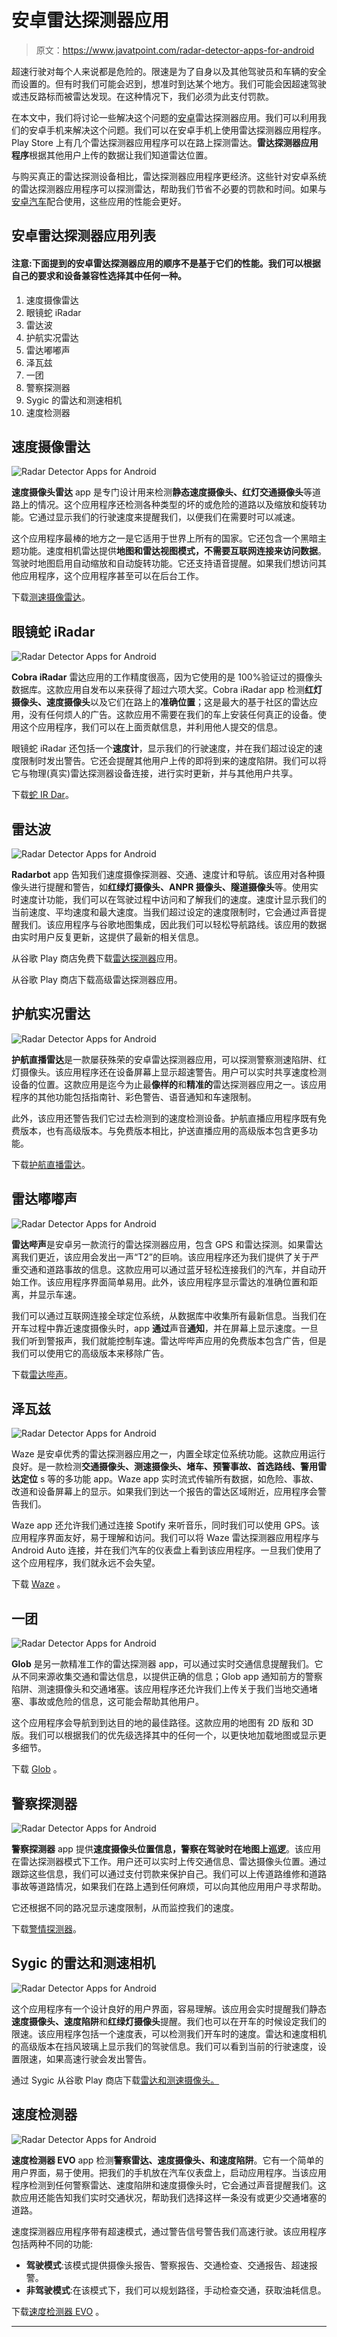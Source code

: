 # 安卓雷达探测器应用

> 原文：<https://www.javatpoint.com/radar-detector-apps-for-android>

超速行驶对每个人来说都是危险的。限速是为了自身以及其他驾驶员和车辆的安全而设置的。但有时我们可能会迟到，想准时到达某个地方。我们可能会因超速驾驶或违反路标而被雷达发现。在这种情况下，我们必须为此支付罚款。

在本文中，我们将讨论一些解决这个问题的[安卓](https://www.javatpoint.com/android-tutorial)雷达探测器应用。我们可以利用我们的安卓手机来解决这个问题。我们可以在安卓手机上使用雷达探测器应用程序。Play Store 上有几个雷达探测器应用程序可以在路上探测雷达。**雷达探测器应用程序**根据其他用户上传的数据让我们知道雷达位置。

与购买真正的雷达探测设备相比，雷达探测器应用程序更经济。这些针对安卓系统的雷达探测器应用程序可以探测雷达，帮助我们节省不必要的罚款和时间。如果与[安卓汽车](https://www.javatpoint.com/android-auto)配合使用，这些应用的性能会更好。

## 安卓雷达探测器应用列表

#### 注意:下面提到的安卓雷达探测器应用的顺序不是基于它们的性能。我们可以根据自己的要求和设备兼容性选择其中任何一种。

1.  速度摄像雷达
2.  眼镜蛇 iRadar
3.  雷达波
4.  护航实况雷达
5.  雷达嘟嘟声
6.  泽瓦兹
7.  一团
8.  警察探测器
9.  Sygic 的雷达和测速相机
10.  速度检测器

## 速度摄像雷达

![Radar Detector Apps for Android](img/dd9637656c78253741a2d044071de060.png)

**速度摄像头雷达** app 是专门设计用来检测**静态速度摄像头、红灯交通摄像头**等道路上的情况。这个应用程序还检测各种类型的坏的或危险的道路以及缩放和旋转功能。它通过显示我们的行驶速度来提醒我们，以便我们在需要时可以减速。

这个应用程序最棒的地方之一是它适用于世界上所有的国家。它还包含一个黑暗主题功能。速度相机雷达提供**地图和雷达视图模式，不需要互联网连接来访问数据**。驾驶时地图启用自动缩放和自动旋转功能。它还支持语音提醒。如果我们想访问其他应用程序，这个应用程序甚至可以在后台工作。

下载[测速摄像雷达](https://play.google.com/store/apps/details?id=com.lelic.speedcam)。

## 眼镜蛇 iRadar

![Radar Detector Apps for Android](img/a3a1386eb345535162fe9e6b02099787.png)

**Cobra iRadar** 雷达应用的工作精度很高，因为它使用的是 100%验证过的摄像头数据库。这款应用自发布以来获得了超过六项大奖。Cobra iRadar app 检测**红灯摄像头、速度摄像头**以及它们在路上的**准确位置**；这是最大的基于社区的雷达应用，没有任何烦人的广告。这款应用不需要在我们的车上安装任何真正的设备。使用这个应用程序，我们可以在上面贡献信息，并利用他人提交的信息。

眼镜蛇 iRadar 还包括一个**速度计**，显示我们的行驶速度，并在我们超过设定的速度限制时发出警告。它还会提醒其他用户上传的即将到来的速度陷阱。我们可以将它与物理(真实)雷达探测器设备连接，进行实时更新，并与其他用户共享。

下载[蛇 IR Dar](https://play.google.com/store/apps/details?id=com.cobra.iradar)。

## 雷达波

![Radar Detector Apps for Android](img/92d1d0cb5ca8ac874cdcab56fc3f5e47.png)

**Radarbot** app 告知我们速度摄像探测器、交通、速度计和导航。该应用对各种摄像头进行提醒和警告，如**红绿灯摄像头、ANPR 摄像头、隧道摄像头**等。使用实时速度计功能，我们可以在驾驶过程中访问和了解我们的速度。速度计显示我们的当前速度、平均速度和最大速度。当我们超过设定的速度限制时，它会通过声音提醒我们。该应用程序与谷歌地图集成，因此我们可以轻松导航路线。该应用的数据由实时用户反复更新，这提供了最新的相关信息。

从谷歌 Play 商店免费下载[雷达探测器](https://play.google.com/store/apps/details?id=com.vialsoft.radarbot_free)应用。

从谷歌 Play 商店下载高级雷达探测器应用。

## 护航实况雷达

![Radar Detector Apps for Android](img/1c2415c962dec0c9658df5750dc3873a.png)

**护航直播雷达**是一款屡获殊荣的安卓雷达探测器应用，可以探测警察测速陷阱、红灯摄像头。该应用程序还在设备屏幕上显示超速警告。用户可以实时共享速度检测设备的位置。这款应用是迄今为止最**像样的**和**精准的**雷达探测器应用之一。该应用程序的其他功能包括指南针、彩色警告、语音通知和车速限制。

此外，该应用还警告我们它过去检测到的速度检测设备。护航直播应用程序既有免费版本，也有高级版本。与免费版本相比，护送直播应用的高级版本包含更多功能。

下载[护航直播雷达](https://play.google.com/store/apps/details?id=com.escort.androidui.root)。

## 雷达嘟嘟声

![Radar Detector Apps for Android](img/f3c4a0cabbbebeab70db152b750914c6.png)

**雷达哔声**是安卓另一款流行的雷达探测器应用，包含 GPS 和雷达探测。如果雷达离我们更近，该应用会发出一声“T2”的巨响。该应用程序还为我们提供了关于严重交通和道路事故的信息。这款应用可以通过蓝牙轻松连接我们的汽车，并自动开始工作。该应用程序界面简单易用。此外，该应用程序显示雷达的准确位置和距离，并显示车速。

我们可以通过互联网连接全球定位系统，从数据库中收集所有最新信息。当我们在开车过程中靠近速度摄像头时，app **通过**声音**通知**，并在屏幕上显示速度。一旦我们听到警报声，我们就能控制车速。雷达哔哔声应用的免费版本包含广告，但是我们可以使用它的高级版本来移除广告。

下载[雷达哔声](https://play.google.com/store/apps/details?id=com.radarbeep)。

## 泽瓦兹

![Radar Detector Apps for Android](img/c49d77778ecc48d3af20e55e721fd077.png)

Waze 是安卓优秀的雷达探测器应用之一，内置全球定位系统功能。这款应用运行良好。是一款检测**交通摄像头、测速摄像头、堵车、预警事故、首选路线、警用雷达定位** s 等的多功能 app。Waze app 实时流式传输所有数据，如危险、事故、改道和设备屏幕上的显示。如果我们到达一个报告的雷达区域附近，应用程序会警告我们。

Waze app 还允许我们通过连接 Spotify 来听音乐，同时我们可以使用 GPS。该应用程序界面友好，易于理解和访问。我们可以将 Waze 雷达探测器应用程序与 Android Auto 连接，并在我们汽车的仪表盘上看到该应用程序。一旦我们使用了这个应用程序，我们就永远不会失望。

下载 [Waze](https://play.google.com/store/apps/details?id=com.waze) 。

## 一团

![Radar Detector Apps for Android](img/fd0ae1adc4c47957c113d3257eef59b4.png)

**Glob** 是另一款精准工作的雷达探测器 app，可以通过实时交通信息提醒我们。它从不同来源收集交通和雷达信息，以提供正确的信息；Glob app 通知前方的警察陷阱、测速摄像头和交通堵塞。该应用程序还允许我们上传关于我们当地交通堵塞、事故或危险的信息，这可能会帮助其他用户。

这个应用程序会导航到到达目的地的最佳路径。这款应用的地图有 2D 版和 3D 版。我们可以根据我们的优先级选择其中的任何一个，以更快地加载地图或显示更多细节。

下载 [Glob](https://play.google.com/store/apps/details?id=net.monthorin.rttraffic16) 。

## 警察探测器

![Radar Detector Apps for Android](img/41d587051fb0a77c475d4f974730678e.png)

**警察探测器** app 提供**速度摄像头位置信息，警察在驾驶时在地图上巡逻**。该应用在雷达探测器模式下工作。用户还可以实时上传交通信息、雷达摄像头位置。通过跟踪这些信息，我们可以通过支付罚款来保护自己。我们可以上传道路维修和道路事故等道路情况，如果我们在路上遇到任何麻烦，可以向其他应用用户寻求帮助。

它还根据不同的路况显示速度限制，从而监控我们的速度。

下载[警情探测器](https://play.google.com/store/apps/details?id=tat.example.ildar.seer)。

## Sygic 的雷达和测速相机

![Radar Detector Apps for Android](img/a7e988ee99e13e907d7985549e695be3.png)

这个应用程序有一个设计良好的用户界面，容易理解。该应用会实时提醒我们静态**速度摄像头、速度陷阱**和**红绿灯摄像头**提醒。我们也可以在开车的时候设定我们的限速。该应用程序包括一个速度表，可以检测我们开车时的速度。雷达和速度相机的高级版本在挡风玻璃上显示我们的驾驶信息。我们可以看到当前的行驶速度，设置限速，如果高速行驶会发出警告。

通过 Sygic 从谷歌 Play 商店下载[雷达和测速摄像头。](https://play.google.com/store/apps/details?id=com.sygic.speedcamapp)

## 速度检测器

![Radar Detector Apps for Android](img/80ad59a5aa2eccaa0e0dcccc2c8dbf57.png)

**速度检测器 EVO** app 检测**警察雷达、速度摄像头、**和**速度陷阱**。它有一个简单的用户界面，易于使用。把我们的手机放在汽车仪表盘上，启动应用程序。当该应用程序检测到任何警察雷达、速度陷阱和速度摄像头时，它会通过声音提醒我们。这款应用还能告知我们实时交通状况，帮助我们选择这样一条没有或更少交通堵塞的道路。

速度探测器应用程序带有超速模式，通过警告信号警告我们高速行驶。该应用程序包括两种不同的功能:

*   **驾驶模式**:该模式提供摄像头报告、警察报告、交通检查、交通报告、超速报警。
*   **非驾驶模式**:在该模式下，我们可以规划路径，手动检查交通，获取油耗信息。

下载[速度检测器 EVO](https://play.google.com/store/apps/details?id=com.hyxen.app.SpeedDetectorEvo) 。

* * *